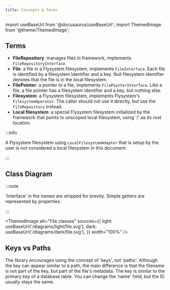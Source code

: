 ```yaml
---
title: Concepts & Terms
---
```


import useBaseUrl from '@docusaurus/useBaseUrl';
import ThemedImage from '@theme/ThemedImage';

## Terms

* **FileRepository**: manages files in framework, implements
  `FileRepositoryInterface`.
* **File**: a file in a Flysystem filesystem, implements `FileInterface`. Each
  file is identified by a filesystem identifier and a key. Null filesystem
  identifier denotes that the file is in the local filesystem.
* **FilePointer**: a pointer to a file, implements `FilePointerInterface`. Like
  a file, a file pointer has a filesystem identifier and a key, but nothing
  else.
* **Filesystem**: a Flysystem filesystem, implements Flysystem's
  `FilesystemOperator`. The caller should not use it directly, but use the
  `FileRepository` instead.
* **Local filesystem**: a special Flysystem filesystem initialized by the
  framework that points to unscoped local filesystem, using '/' as its root
  location.

:::info

A Flysystem filesystem using `LocalFilesystemAdapter` that is setup by
the user is not considered a local filesystem in this document.

:::

## Class Diagram

:::note

'Interface' in the names are stripped for brevity. Simple getters are represented by properties.

:::

<ThemedImage
  alt="File classes"
  sources={{
    light: useBaseUrl('/diagrams/light/file.svg'),
    dark: useBaseUrl('/diagrams/dark/file.svg'),
  }}
  width="100%"
/>

## Keys vs Paths

The library encourages using the concept of 'keys', not 'paths'. Although the
key can appear similar to a path, the main difference is that the filename is
not part of the key, but part of the file's metadata. The key is similar to the
primary key of a database table. You can change the 'name' field, but the ID
usually stays the same.

